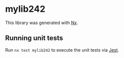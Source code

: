 # mylib242

This library was generated with [Nx](https://nx.dev).

## Running unit tests

Run `nx test mylib242` to execute the unit tests via [Jest](https://jestjs.io).
